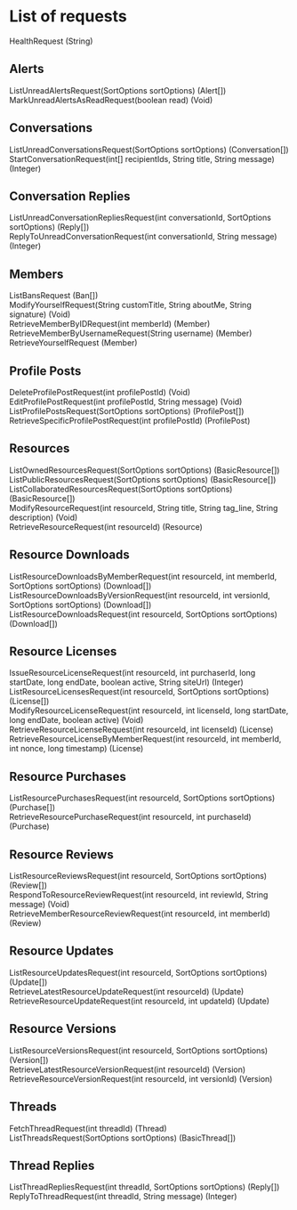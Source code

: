 # List of requests
HealthRequest (String)

## Alerts
ListUnreadAlertsRequest(SortOptions sortOptions) (Alert[])  
MarkUnreadAlertsAsReadRequest(boolean read) (Void)

## Conversations
ListUnreadConversationsRequest(SortOptions sortOptions) (Conversation[])  
StartConversationRequest(int[] recipientIds, String title, String message) (Integer)

## Conversation Replies
ListUnreadConversationRepliesRequest(int conversationId, SortOptions sortOptions) (Reply[])  
ReplyToUnreadConversationRequest(int conversationId, String message) (Integer)

## Members
ListBansRequest (Ban[])  
ModifyYourselfRequest(String customTitle, String aboutMe, String signature) (Void)  
RetrieveMemberByIDRequest(int memberId) (Member)  
RetrieveMemberByUsernameRequest(String username) (Member)  
RetrieveYourselfRequest (Member)

## Profile Posts
DeleteProfilePostRequest(int profilePostId) (Void)  
EditProfilePostRequest(int profilePostId, String message) (Void)  
ListProfilePostsRequest(SortOptions sortOptions) (ProfilePost[])  
RetrieveSpecificProfilePostRequest(int profilePostId) (ProfilePost)

## Resources
ListOwnedResourcesRequest(SortOptions sortOptions) (BasicResource[])  
ListPublicResourcesRequest(SortOptions sortOptions) (BasicResource[])  
ListCollaboratedResourcesRequest(SortOptions sortOptions) (BasicResource[])  
ModifyResourceRequest(int resourceId, String title, String tag_line, String description) (Void)  
RetrieveResourceRequest(int resourceId) (Resource)

## Resource Downloads
ListResourceDownloadsByMemberRequest(int resourceId, int memberId, SortOptions sortOptions) (Download[])  
ListResourceDownloadsByVersionRequest(int resourceId, int versionId, SortOptions sortOptions) (Download[])  
ListResourceDownloadsRequest(int resourceId, SortOptions sortOptions) (Download[])

## Resource Licenses
IssueResourceLicenseRequest(int resourceId, int purchaserId, long startDate, long endDate, boolean active, String siteUrl) (Integer)  
ListResourceLicensesRequest(int resourceId, SortOptions sortOptions) (License[])  
ModifyResourceLicenseRequest(int resourceId, int licenseId, long startDate, long endDate, boolean active) (Void)  
RetrieveResourceLicenseRequest(int resourceId, int licenseId) (License)
RetrieveResourceLicenseByMemberRequest(int resourceId, int memberId, int nonce, long timestamp) (License)

## Resource Purchases
ListResourcePurchasesRequest(int resourceId, SortOptions sortOptions) (Purchase[])  
RetrieveResourcePurchaseRequest(int resourceId, int purchaseId) (Purchase)

## Resource Reviews
ListResourceReviewsRequest(int resourceId, SortOptions sortOptions) (Review[])  
RespondToResourceReviewRequest(int resourceId, int reviewId, String message) (Void)  
RetrieveMemberResourceReviewRequest(int resourceId, int memberId) (Review)

## Resource Updates
ListResourceUpdatesRequest(int resourceId, SortOptions sortOptions) (Update[])  
RetrieveLatestResourceUpdateRequest(int resourceId) (Update)  
RetrieveResourceUpdateRequest(int resourceId, int updateId) (Update)

## Resource Versions
ListResourceVersionsRequest(int resourceId, SortOptions sortOptions) (Version[])  
RetrieveLatestResourceVersionRequest(int resourceId) (Version)  
RetrieveResourceVersionRequest(int resourceId, int versionId) (Version)

## Threads
FetchThreadRequest(int threadId) (Thread)  
ListThreadsRequest(SortOptions sortOptions) (BasicThread[])

## Thread Replies
ListThreadRepliesRequest(int threadId, SortOptions sortOptions) (Reply[])  
ReplyToThreadRequest(int threadId, String message) (Integer)
